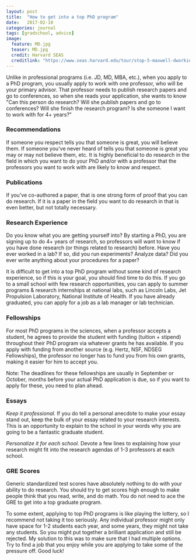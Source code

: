 ```yaml
---
layout: post
title:  "How to get into a top PhD program"
date:   2017-02-10
categories: journal
tags: [gradschool, advice]
image:
  feature: MD.jpg
  teaser: MD.jpg
  credit: Harvard SEAS 
  creditlink: "https://www.seas.harvard.edu/tour/stop-5-maxwell-dworkin"
---
```


<p class="intro"><span class="dropcap">U</span>nlike in professional programs (i.e. JD, MD, MBA, etc.), when you apply to a PhD program, you usually apply to work with one professor, who will be your primary advisor.  That professor needs to publish research papers and go to conferences, so when she reads your application, she wants to know "Can this person do research? Will she publish papers and go to conferences?  Will she finish the research program? Is she someone I want to work with for 4+ years?" </p>

### Recommendations

 If someone you respect tells you that someone is great, you will believe them.  If someone you've never heard of tells you that someone is great you may or may not believe them, etc.  It is highly beneficial to do research in the field in which you want to do your PhD and/or with a professor that the professors you want to work with are likely to know and respect.

### Publications

If you've co-authored a paper, that is one strong form of proof that you can do research. If it is a paper in the field you want to do research in that is even better, but not totally necessary. 

### Research Experience 

Do you know what you are getting yourself into? By starting a PhD, you are signing up to do 4+ years of research, so professors will want to know if you have done research (or things related to research) before.  Have you ever worked in a lab?  If so, did you run experiments?  Analyze data? Did you ever write anything about your procedures for a paper? 

It is difficult to get into a top PhD program without some kind of research experience, so if this is your goal, you should find time to do this.  If you go to a small school with few research opportunities, you can apply to summer programs & research internships at national labs, such as Lincoln Labs, Jet Propulsion Laboratory, National Institute of Health. If you have already graduated, you can apply for a job as a lab manager or lab technician. 

### Fellowships 

For most PhD programs in the sciences, when a professor accepts a student, he agrees to provide the student with funding (tuition + stipend) throughout their PhD program via whatever grants he has available.   If you apply with funding from another source (e.g. Hertz, NSF, NDSEG Fellowships), the professor no longer has to fund you from his own grants, making it easier for him to accept you. 

Note: The deadlines for these fellowships are usually in September or October, months before your actual PhD application is due, so if you want to apply for these, you need to plan ahead. 

### Essays 

*Keep it professional.* If you do tell a personal anecdote to make your essay stand out, keep the bulk of your essay related to your research interests.  This is an opportunity to explain to the school in your words why you are going to be a fantastic graduate student.  

*Personalize it for each school.*  Devote a few lines to explaining how your research might fit into the research agendas of 1-3 professors at each school. 

### GRE Scores 

Generic standardized test scores have absolutely nothing to do with your ability to do research. You should try to get scores high enough to make people think that you read, write, and do math. You do not need to ace the GRE to get into a top graduate program. 

To some extent, applying to top PhD programs is like playing the lottery, so I recommend not taking it too seriously.  Any individual professor might only have space for 1-2 students each year, and some years, they might not take any students. So you might put together a brilliant application and still be rejected.  My solution to this was to make sure that I had multiple options. Try to find a job that you enjoy while you are applying to take some of the pressure off.  Good luck! 